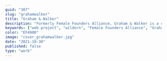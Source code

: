 ```yaml
---
guid: "307"
slug: "grahamwalker"
title: "Graham & Walker"
description: "Formerly Female Founders Alliance, Graham & Walker is a community and Venture Capitol Fund for woman owned start-ups."
keywords: ["web project", "wildern", "Female Founders Alliance", "Graham & Walker"]
color: "EF4900"
image: "cover_grahamwalker.jpg"
date: "2021-10-30"
published: false
type: "work"
---
```

